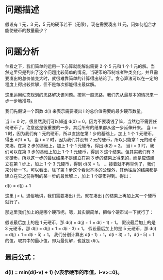 # 问题描述

假设有 1 元，3 元，5 元的硬币若干（无限），现在需要凑出 11 元，问如何组合才能使硬币的数量最少？

# 问题分析

乍看之下，我们简单的运用一下心算就能解出需要 2 个 5 元和 1 个 1 元的解。当然这里只是列出了这个问题比较简单的情况。当硬币的币制或者种类变化，并且需要凑出的总价值变大时，就很难靠简单的计算得出结论了。贪心算法可以在一定的程度上得出较优解，但不是每次都能得出最优解。

这里运用动态规划的思路解决该问题。按照一般思路，我们先从最基本的情况来一步一步地推导。

我们先假设一个函数 d(i) 来表示需要凑出 i 的总价值需要的最少硬币数量。

当 i = 0 时，很显然我们可以知道 d(0) = 0。因为不要凑钱了嘛，当然也不需要任何硬币了。注意这是很重要的一步，其后所有的结果都从这一步延伸开来。
当 i = 1 时，因为我们有 1 元的硬币，所以直接在第 1 步的基础上，加上 1 个 1 元硬币，得出 d(1) = 1。
当 i = 2 时，因为我们并没有 2 元的硬币，所以只能拿 1 元的硬币来凑。在第 2 步的基础上，加上 1 个 1 元硬币，得出 d(2) = 2。
当 i = 3 时，我们可以在第 3 步的基础上加上 1 个 1 元硬币，得到 3 这个结果。但其实我们有 3 元硬币，所以这一步的最优结果不是建立在第 3 步的结果上得来的，而是应该建立在第 1 步上，加上 1 个 3 元硬币，得到 d(3) = 1。
...
接着就不再举例了，我们来分析一下。可以看出，除了第 1 步这个看似基本的公理外，其他往后的结果都是建立在它之前得到的某一步的最优解上，加上 1 个硬币得到。得出：

d(i) = d(j) + 1

这里 j < i。通俗地讲，我们需要凑出 i 元，就在凑出 j 的结果上再加上某一个硬币就行了。

那这里我们加上的是哪个硬币呢。嗯，其实很简单，把每个硬币试一下就行了：

假设最后加上的是 1 元硬币，那 d(i) = d(j) + 1 = d(i - 1) + 1。
假设最后加上的是 3 元硬币，那 d(i) = d(j) + 1 = d(i - 3) + 1。
假设最后加上的是 5 元硬币，那 d(i) = d(j) + 1 = d(i - 5) + 1。
我们分别计算出 d(i - 1) + 1，d(i - 3) + 1，d(i - 5) + 1 的值，取其中的最小值，即为最优解，也就是 d(i)。

## 最后公式：
### **d(i) = min(d(i-v) + 1)** (v表示硬币的币值，i-v>=0)。
